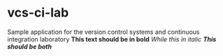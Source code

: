 # vcs-ci-lab
Sample application for the version control systems and continuous integration laboratory
**This text should be in bold**
*While this in italic*
_**This should be both**_
